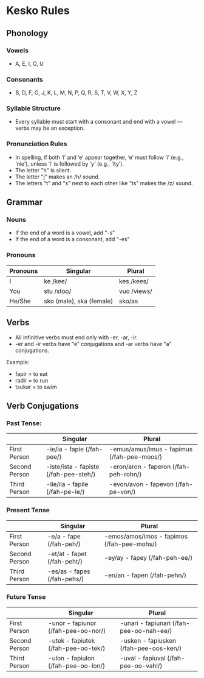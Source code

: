 # Kesko Rules

## Phonology
### Vowels
- A, E, I, O, U

### Consonants
- B, D, F, G, J, K, L, M, N, P, Q, R, S, T, V, W, X, Y, Z

### Syllable Structure
- Every syllable must start with a consonant and end with a vowel — verbs may be an exception.

### Pronunciation Rules
- In spelling, if both ‘i’ and ‘e’ appear together, ‘e’ must follow ‘i’ (e.g., ‘nie’), unless ‘i’ is followed by ‘y’ (e.g., ‘ity’).
- The letter "h" is silent.
- The letter "j" makes an /h/ sound.
- The letters "t" and "s" next to each other like "ts" makes the /z/ sound.

## Grammar
### Nouns
- If the end of a word is a vowel, add "-s"
- If the end of a word is a consonant, add "-es"

### Pronouns
| Pronouns | Singular                 | Plural      |
|----------|--------------------------|-------------|
| I        | ke /kee/                 | kes /kees/  |
| You      | stu /stoo/               | vuo /views/ |
| He/She   | sko (male), ska (female) | sko/as      |

## Verbs
- All infinitive verbs must end only with -er, -ar, -ir.
- -er and -ir verbs have "e" conjugations and -ar verbs have "a" conjugations.

Example:
- fapir = to eat
- radir = to run
- tsukar = to swim

## Verb Conjugations
### Past Tense:
|               | Singular                              | Plural                                     |
|---------------|---------------------------------------|--------------------------------------------|
| First Person  | -ie/ia - fapie (/fah-pee/)            | -emus/amus/imus - fapimus (/fah-pee-moos/) |
| Second Person | -iste/ista - fapiste (/fah-pee-steh/) | -eron/aron - faperon (/fah-peh-rohn/)      |
| Third Person  | -ile/ila - fapile (/fah-pe-le/)       | -evon/avon - fapevon (/fah-pe-von/)        |

### Present Tense
|               | Singular                    | Plural                                     |
|---------------|-----------------------------|--------------------------------------------|
| First Person  | -e/a - fape (/fah-peh/)     | -emos/amos/imos - fapimos (/fah-pee-mohs/) |
| Second Person | -et/at - fapet (/fah-peht/) | -ey/ay - fapey (/fah-peh-ee/)              |
| Third Person  | -es/as - fapes (/fah-pehs/) | -en/an - fapen (/fah-pehn/)                |

### Future Tense
|               | Singular                            | Plural                                   |
|---------------|-------------------------------------|------------------------------------------|
| First Person  | -unor - fapiunor (/fah-pee-oo-nor/) | -unari - fapiunari (/fah-pee-oo-nah-ee/) |
| Second Person | -utek - fapiutek (/fah-pee-oo-tek/) | -usken - fapiusken (/fah-pee-oos-ken/)   |
| Third Person  | -ulon - fapiulon (/fah-pee-oo-lon/) | -uval - fapiuval (/fah-pee-oo-vahl/)     |
